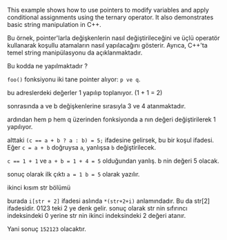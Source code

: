 This example shows how to use pointers to modify variables and apply conditional assignments using the ternary operator. It also demonstrates basic string manipulation in C++.

Bu örnek, pointer'larla değişkenlerin nasıl değiştirileceğini ve üçlü operatör kullanarak koşullu atamaların nasıl yapılacağını gösterir. Ayrıca, C++'ta temel string manipülasyonu da açıklanmaktadır.


Bu kodda ne yapılmaktadır ?

```foo()``` fonksiyonu iki tane pointer alıyor: ```p ve q```.

bu adreslerdeki değerler 1 yapılıp toplanıyor. (1 + 1 = 2)

sonrasında a ve b değişkenlerine sırasıyla 3 ve 4 atanmaktadır.

ardından hem p hem q üzerinden fonksiyonda a nın değeri değiştirilerek
1 yapılıyor.

alttaki  ```(c == a + b ? a : b) = 5;``` ifadesine gelirsek, bu bir
koşul ifadesi. Eğer ```c = a + b``` doğruysa ```a```, yanlışsa ```b``` değiştirilecek.

```c == 1 + 1``` ve ```a + b = 1 + 4 = 5``` olduğundan yanlış. b nin değeri 5 olacak.

sonuç olarak ilk çıktı ```a = 1 b = 5``` olarak yazılır.

ikinci kısım str bölümü

burada ```i[str + 2]``` ifadesi aslında ```*(str+2+i)``` anlamındadır.
Bu da str[2] ifadesidir. 0123 teki 2 ye denk gelir. sonuç olarak
str nin sıfırıncı indeksindeki 0 yerine str nin ikinci indeksindeki 2 
değeri atanır.

Yani sonuç ```152123``` olacaktır.




